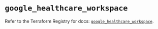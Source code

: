 # `google_healthcare_workspace`

Refer to the Terraform Registry for docs: [`google_healthcare_workspace`](https://registry.terraform.io/providers/hashicorp/google-beta/6.18.1/docs/resources/google_healthcare_workspace).
